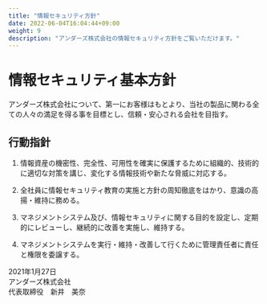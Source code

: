 ```yaml
---
title: "情報セキュリティ方針"
date: 2022-06-04T16:04:44+09:00
weight: 9
description: "アンダーズ株式会社の情報セキュリティ方針をご覧いただけます。"
---
```

# 情報セキュリティ基本方針

アンダーズ株式会社について、第一にお客様はもとより、当社の製品に関わる全ての人々の満足を得る事を目標とし、信頼・安心される会社を目指す。 
 
## 行動指針

1. 情報資産の機密性、完全性、可用性を確実に保護するために組織的、技術的に適切な対策を講じ、変化する情報技術や新たな脅威に対応する。 

2. 全社員に情報セキュリティ教育の実施と方針の周知徹底をはかり、意識の高揚・維持に務める。 

3. マネジメントシステム及び、情報セキュリティに関する目的を設定し、定期的にレビューし、継続的に改善を実施し、維持する。 

4. マネジメントシステムを実行・維持・改善して行くために管理責任者に責任と権限を委譲する。 
 

2021年1月27日  
アンダーズ株式会社  
代表取締役　新井　美奈 